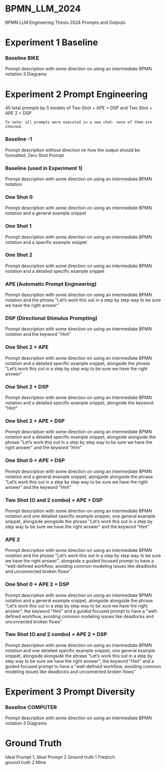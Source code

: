 # BPMN_LLM_2024
BPMN LLM Engineering Thesis 2024 Prompts and Outputs


# Experiment 1 Baseline

### Baseline BIKE
Prompt description with some direction on using an intermediate BPMN notation
    3 Diagrams


# Experiment 2 Prompt Engineering 

45 total prompts by 5 models of Two Shot + APE + DSP  and Two Shot + APE 2 + DSP 

    To note: all prompts were executed in a new chat- none of them are chained.


### Baseline -1 
Prompt description without direction on how the output should be formatted, Zero Shot Prompt

### Baseline (used in Experiment 1)
Prompt description with some direction on using an intermediate BPMN notation

### One Shot 0 
Prompt description with some direction on using an intermediate BPMN notation and a general example snippet

### One Shot 1
Prompt description with some direction on using an intermediate BPMN notation and a specific example snippet

### One Shot 2
Prompt description with some direction on using an intermediate BPMN notation and a detailed specific example snippet

### APE (Automatic Prompt Engineering)
Prompt description with some direction on using an intermediate BPMN notation and the phrase "Let’s work this out in a step by step way to be sure we have the right answer"

### DSP (Directional Stimulus Prompting)
Prompt description with some direction on using an intermediate BPMN notation and the keyword "Hint"

### One Shot 2 + APE
Prompt description with some direction on using an intermediate BPMN notation and a detailed specific example snippet, alongside the phrase "Let’s work this out in a step by step way to be sure we have the right answer"

### One Shot 2 + DSP
Prompt description with some direction on using an intermediate BPMN notation and a detailed specific example snippet, alongside the keyword "Hint"

### One Shot 2 + APE + DSP
Prompt description with some direction on using an intermediate BPMN notation and a detailed specific example snippet, alongside alongside the phrase "Let’s work this out in a step by step way to be sure we have the right answer" and the keyword "Hint"

### One Shot 0 + APE + DSP
Prompt description with some direction on using an intermediate BPMN notation and a general example snippet, alongside alongside the phrase "Let’s work this out in a step by step way to be sure we have the right answer" and the keyword "Hint"

### Two Shot (O and 2 combo) + APE + DSP
Prompt description with some direction on using an intermediate BPMN notation and one detailed specific example snippet, one general example snippet, alongside alongside the phrase "Let’s work this out in a step by step way to be sure we have the right answer" and the keyword "Hint"

### APE 2
Prompt description with some direction on using an intermediate BPMN notation and the phrase "Let’s work this out in a step by step way to be sure we have the right answer", alongside a guided focused prompt to have a "well-defined workflow, avoiding common modeling issues like deadlocks and unconnected broken flows" 

### One Shot 0 + APE 2 + DSP
Prompt description with some direction on using an intermediate BPMN notation and a general example snippet, alongside alongside the phrase "Let’s work this out in a step by step way to be sure we have the right answer", the keyword "Hint" and a guided focused prompt to have a "well-defined workflow, avoiding common modeling issues like deadlocks and unconnected broken flows" 

### Two Shot (O and 2 combo) + APE 2 + DSP
Prompt description with some direction on using an intermediate BPMN notation and one detailed specific example snippet, one general example snippet, alongside alongside the phrase "Let’s work this out in a step by step way to be sure we have the right answer", the keyword "Hint" and a guided focused prompt to have a "well-defined workflow, avoiding common modeling issues like deadlocks and unconnected broken flows" 


# Experiment 3 Prompt Diversity

### Baseline COMPUTER
Prompt description with some direction on using an intermediate BPMN notation
    3 Diagrams


# Ground Truth

Ideal Prompt 1, 
Ideal Prompt 2 
Ground truth 1 Fredrich  
ground truth 2 Mine
